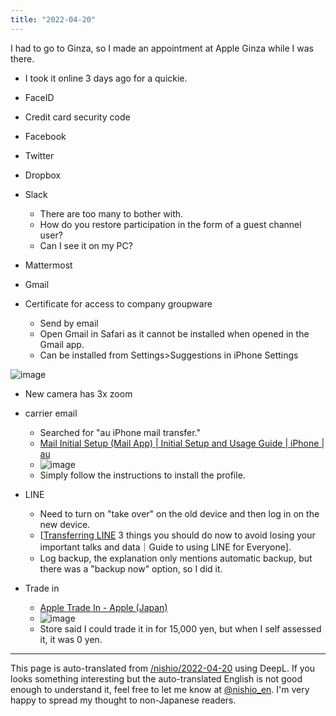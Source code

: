 ```yaml
---
title: "2022-04-20"
---
```


I had to go to Ginza, so I made an appointment at Apple Ginza while I was there.
- I took it online 3 days ago for a quickie.

- FaceID
- Credit card security code

- Facebook
- Twitter
- Dropbox
- Slack
    - There are too many to bother with.
    - How do you restore participation in the form of a guest channel user?
    - Can I see it on my PC?
- Mattermost
- Gmail
- Certificate for access to company groupware
    - Send by email
    - Open Gmail in Safari as it cannot be installed when opened in the Gmail app.
    - Can be installed from Settings>Suggestions in iPhone Settings

![image](https://gyazo.com/fa03c70d8f806703f6a9980206ec7007/thumb/1000)
- New camera has 3x zoom


- carrier email
    - Searched for "au iPhone mail transfer."
    - [Mail Initial Setup (Mail App) | Initial Setup and Usage Guide | iPhone | au](https://www.au.com/iphone/support/guide/mail-convenient-use/default-settings/)
    - ![image](https://gyazo.com/2e349dd6aa4f5a9ac9a8747b78faad01/thumb/1000)
    - Simply follow the instructions to install the profile.

- LINE
    - Need to turn on "take over" on the old device and then log in on the new device.
    - [[Transferring LINE](https://guide.line.me/ja/features-and-columns/backup-cp.html) 3 things you should do now to avoid losing your important talks and data｜Guide to using LINE for Everyone].
    - Log backup, the explanation only mentions automatic backup, but there was a "backup now" option, so I did it.
- Trade in
    - [Apple Trade In - Apple (Japan)](https://www.apple.com/jp/trade-in/)
    - ![image](https://gyazo.com/19ed4981d441bf0e1ebfba661e1dda9a/thumb/1000)
    - Store said I could trade it in for 15,000 yen, but when I self assessed it, it was 0 yen.

---
This page is auto-translated from [/nishio/2022-04-20](https://scrapbox.io/nishio/2022-04-20) using DeepL. If you looks something interesting but the auto-translated English is not good enough to understand it, feel free to let me know at [@nishio_en](https://twitter.com/nishio_en). I'm very happy to spread my thought to non-Japanese readers.